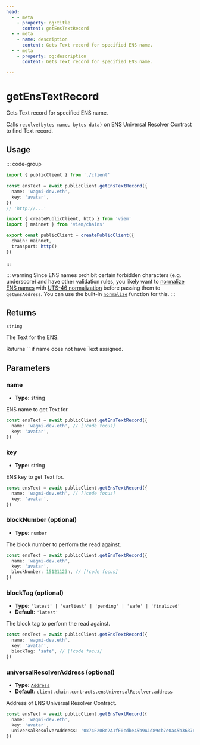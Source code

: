 ```yaml
---
head:
  - - meta
    - property: og:title
      content: getEnsTextRecord
  - - meta
    - name: description
      content: Gets Text record for specified ENS name.
  - - meta
    - property: og:description
      content: Gets Text record for specified ENS name.

---
```


# getEnsTextRecord

Gets Text record for specified ENS name.

Calls `resolve(bytes name, bytes data)` on ENS Universal Resolver Contract to find Text record.

## Usage

::: code-group

```ts [example.ts]
import { publicClient } from './client'
 
const ensText = await publicClient.getEnsTextRecord({
  name: 'wagmi-dev.eth',
  key: 'avatar',
})
// 'http://...'
```

```ts [client.ts]
import { createPublicClient, http } from 'viem'
import { mainnet } from 'viem/chains'

export const publicClient = createPublicClient({
  chain: mainnet,
  transport: http()
})
```

:::

::: warning
Since ENS names prohibit certain forbidden characters (e.g. underscore) and have other validation rules, you likely want to [normalize ENS names](https://docs.ens.domains/contract-api-reference/name-processing#normalising-names) with [UTS-46 normalization](https://unicode.org/reports/tr46) before passing them to `getEnsAddress`. You can use the built-in [`normalize`](/docs/ens/utilities/normalize) function for this.
:::

## Returns

`string`

The Text for the ENS.

Returns `` if name does not have Text assigned.

## Parameters

### name

- **Type:** string

ENS name to get Text for.

```ts
const ensText = await publicClient.getEnsTextRecord({
  name: 'wagmi-dev.eth', // [!code focus]
  key: 'avatar',
})
```

### key

- **Type:** string

ENS key to get Text for.

```ts
const ensText = await publicClient.getEnsTextRecord({
  name: 'wagmi-dev.eth', // [!code focus]
  key: 'avatar',
})
```

### blockNumber (optional)

- **Type:** `number`

The block number to perform the read against.

```ts
const ensText = await publicClient.getEnsTextRecord({
  name: 'wagmi-dev.eth',
  key: 'avatar',
  blockNumber: 15121123n, // [!code focus]
})
```

### blockTag (optional)

- **Type:** `'latest' | 'earliest' | 'pending' | 'safe' | 'finalized'`
- **Default:** `'latest'`

The block tag to perform the read against.

```ts
const ensText = await publicClient.getEnsTextRecord({
  name: 'wagmi-dev.eth',
  key: 'avatar',
  blockTag: 'safe', // [!code focus]
})
```

### universalResolverAddress (optional)

- **Type:** [`Address`](/docs/glossary/types#address)
- **Default:** `client.chain.contracts.ensUniversalResolver.address`

Address of ENS Universal Resolver Contract.

```ts
const ensText = await publicClient.getEnsTextRecord({
  name: 'wagmi-dev.eth',
  key: 'avatar',
  universalResolverAddress: '0x74E20Bd2A1fE0cdbe45b9A1d89cb7e0a45b36376', // [!code focus]
})
```
